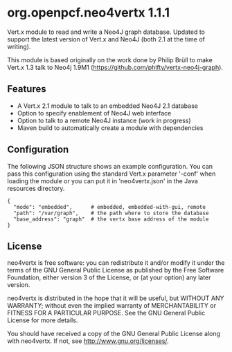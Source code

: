 # org.openpcf.neo4vertx 1.1.1

Vert.x module to read and write a Neo4J graph database. Updated to support
the latest version of Vert.x and Neo4J (both 2.1 at the time of writing).

This module is based originally on the work done by Philip Brüll to make
Vert.x 1.3 talk to Neo4j 1.9M1 (https://github.com/phifty/vertx-neo4j-graph).


## Features

 * A Vert.x 2.1 module to talk to an embedded Neo4J 2.1 database
 * Option to specify enablement of Neo4J web interface
 * Option to talk to a remote Neo4J instance (work in progress)
 * Maven build to automatically create a module with dependencies
 

## Configuration

The following JSON structure shows an example configuration. You can pass 
this configuration using the standard Vert.x parameter '-conf' when loading
the module or you can put it in 'neo4vertx.json' in the Java resources 
directory.

    {
      "mode": "embedded",      # embedded, embedded-with-gui, remote 
      "path": "/var/graph",    # the path where to store the database
      "base_address": "graph"  # the vertx base address of the module
    }


## License

neo4vertx is free software: you can redistribute it and/or modify
it under the terms of the GNU General Public License as published by
the Free Software Foundation, either version 3 of the License, or
(at your option) any later version.

neo4vertx is distributed in the hope that it will be useful,
but WITHOUT ANY WARRANTY; without even the implied warranty of
MERCHANTABILITY or FITNESS FOR A PARTICULAR PURPOSE.  See the
GNU General Public License for more details.

You should have received a copy of the GNU General Public License
along with neo4vertx. If not, see <http://www.gnu.org/licenses/>.
